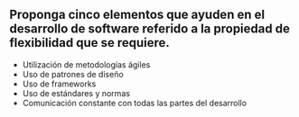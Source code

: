 ## Proponga cinco elementos que ayuden en el desarrollo de software referido a la propiedad de flexibilidad que se requiere. 
* Utilización de metodologías ágiles
* Uso de patrones de diseño
* Uso de frameworks 
* Uso de estándares y normas
* Comunicación constante con todas las partes del desarrollo

